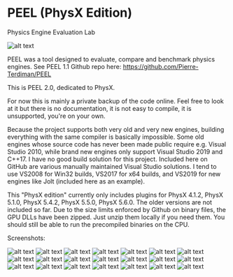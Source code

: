 # PEEL (PhysX Edition)
Physics Engine Evaluation Lab

![alt text](peel.jpg?raw=true)

PEEL was a tool designed to evaluate, compare and benchmark physics engines. See PEEL 1.1 Github repo here: https://github.com/Pierre-Terdiman/PEEL

This is PEEL 2.0, dedicated to PhysX.

For now this is mainly a private backup of the code online. Feel free to look at it but there is no documentation, it is not easy to compile, it is unsupported, you're on your own.

Because the project supports both very old and very new engines, building everything with the same compiler is basically impossible. Some old engines whose source code has never been made public require e.g. Visual Studio 2010, while brand new engines only support Visual Studio 2019 and C++17. I have no good build solution for this project. Included here on GitHub are various manually maintained Visual Studio solutions. I tend to use VS2008 for Win32 builds, VS2017 for x64 builds, and VS2019 for new engines like Jolt (included here as an example).

This "PhysX edition" currently only includes plugins for PhysX 4.1.2, PhysX 5.1.0, PhysX 5.4.2, PhysX 5.5.0, PhysX 5.6.0. The older versions are not included so far. Due to the size limits enforced by Github on binary files, the GPU DLLs have been zipped. Just unzip them locally if you need them. You should still be able to run the precompiled binaries on the CPU.

Screenshots:

![alt text](/Screenshots/Screenshot00.jpg?raw=true) ![alt text](/Screenshots/Screenshot01.jpg?raw=true) ![alt text](/Screenshots/Screenshot02.jpg?raw=true)
![alt text](/Screenshots/Screenshot03.jpg?raw=true) ![alt text](/Screenshots/Screenshot04.jpg?raw=true) ![alt text](/Screenshots/Screenshot05.jpg?raw=true)
![alt text](/Screenshots/Screenshot06.jpg?raw=true) ![alt text](/Screenshots/Screenshot07.jpg?raw=true) ![alt text](/Screenshots/Screenshot08.jpg?raw=true)
![alt text](/Screenshots/Screenshot09.jpg?raw=true) ![alt text](/Screenshots/Screenshot10.jpg?raw=true) ![alt text](/Screenshots/Screenshot11.jpg?raw=true)
![alt text](/Screenshots/Screenshot12.jpg?raw=true) ![alt text](/Screenshots/Screenshot13.jpg?raw=true) ![alt text](/Screenshots/Screenshot14.jpg?raw=true)
![alt text](/Screenshots/Screenshot15.jpg?raw=true) ![alt text](/Screenshots/Screenshot16.jpg?raw=true) ![alt text](/Screenshots/Screenshot17.jpg?raw=true)
![alt text](/Screenshots/Screenshot18.jpg?raw=true) ![alt text](/Screenshots/Screenshot19.jpg?raw=true) ![alt text](/Screenshots/Screenshot20.jpg?raw=true)

